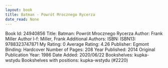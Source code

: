 ```yaml
---
layout: book
title: Batman - Powrót Mrocznego Rycerza
date_read: None
---
```


Book Id: 24940856
Title: Batman: Powrót Mrocznego Rycerza
Author: Frank Miller
Author l-f: Miller, Frank
Additional Authors: 
ISBN: 
ISBN13: 9788323747871
My Rating: 0
Average Rating: 4.26
Publisher: Egmont
Binding: Hardcover
Number of Pages: 208
Year Published: 2014
Original Publication Year: 1986
Date Added: 2020/06/22
Bookshelves: kupka-wstydu
Bookshelves with positions: kupka-wstydu (#2220)

